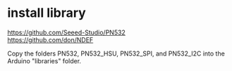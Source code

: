 # install library

https://github.com/Seeed-Studio/PN532<br>
https://github.com/don/NDEF<br>

Copy the folders PN532, PN532_HSU, PN532_SPI, and PN532_I2C into the Arduino "libraries" folder. 

